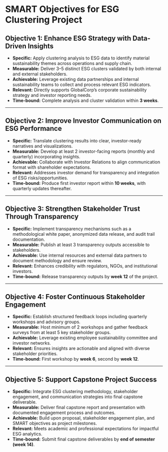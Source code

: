 # SMART Objectives for ESG Clustering Project

## Objective 1: Enhance ESG Strategy with Data-Driven Insights
- **Specific:** Apply clustering analysis to ESG data to identify material sustainability themes across operations and supply chain.
- **Measurable:** Deliver 3–5 distinct ESG clusters validated by both internal and external stakeholders.
- **Achievable:** Leverage existing data partnerships and internal sustainability teams to collect and process relevant ESG indicators.
- **Relevant:** Directly supports GlobalCorp’s corporate sustainability strategy and investor reporting needs.
- **Time-bound:** Complete analysis and cluster validation within **3 weeks**.

---

## Objective 2: Improve Investor Communication on ESG Performance
- **Specific:** Translate clustering results into clear, investor-ready narratives and visualizations.
- **Measurable:** Develop at least 2 investor-facing reports (monthly and quarterly) incorporating insights.
- **Achievable:** Collaborate with Investor Relations to align communication format with shareholder expectations.
- **Relevant:** Addresses investor demand for transparency and integration of ESG risks/opportunities.
- **Time-bound:** Produce first investor report within **10 weeks**, with quarterly updates thereafter.

---

## Objective 3: Strengthen Stakeholder Trust Through Transparency
- **Specific:** Implement transparency mechanisms such as a methodological white paper, anonymized data release, and audit trail documentation.
- **Measurable:** Publish at least 3 transparency outputs accessible to stakeholders.
- **Achievable:** Use internal resources and external data partners to document methodology and ensure review.
- **Relevant:** Enhances credibility with regulators, NGOs, and institutional investors.
- **Time-bound:** Release transparency outputs by **week 12** of the project.

---

## Objective 4: Foster Continuous Stakeholder Engagement
- **Specific:** Establish structured feedback loops including quarterly workshops and advisory groups.
- **Measurable:** Host minimum of 2 workshops and gather feedback surveys from at least 5 key stakeholder groups.
- **Achievable:** Leverage existing employee sustainability committee and investor networks.
- **Relevant:** Ensures insights are actionable and aligned with diverse stakeholder priorities.
- **Time-bound:** First workshop by **week 6**, second by **week 12**.

---

## Objective 5: Support Capstone Project Success
- **Specific:** Integrate ESG clustering methodology, stakeholder engagement, and communication strategies into final capstone deliverable.
- **Measurable:** Deliver final capstone report and presentation with documented engagement process and outcomes.
- **Achievable:** Build upon proposal, stakeholder engagement plan, and SMART objectives as project milestones.
- **Relevant:** Meets academic and professional expectations for impactful ESG analytics.
- **Time-bound:** Submit final capstone deliverables by **end of semester (week 14)**.
